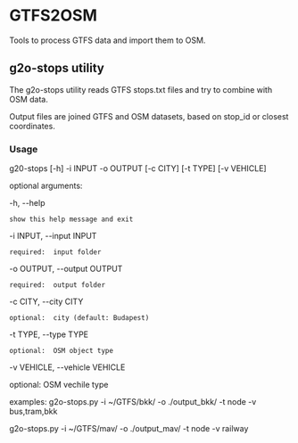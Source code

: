 # GTFS2OSM

Tools to process GTFS data and import them to OSM.

## g2o-stops utility

The g2o-stops utility reads GTFS stops.txt files and try to combine with OSM data.

Output files are joined GTFS and OSM datasets, based on stop_id or closest coordinates.

### Usage

g20-stops [-h] -i INPUT -o OUTPUT [-c CITY] [-t TYPE] [-v VEHICLE]

optional arguments:

-h, --help

    show this help message and exit

-i INPUT, --input INPUT

    required:  input folder

-o OUTPUT, --output OUTPUT

    required:  output folder

-c CITY, --city CITY

    optional:  city (default: Budapest)

-t TYPE, --type TYPE

    optional:  OSM object type

-v VEHICLE, --vehicle VEHICLE

optional:  OSM vechile  type

examples:
  g2o-stops.py -i ~/GTFS/bkk/ -o ./output_bkk/ -t node -v bus,tram,bkk

  g2o-stops.py -i ~/GTFS/mav/ -o ./output_mav/ -t node -v railway
